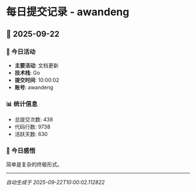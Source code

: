 # 每日提交记录 - awandeng

## 📅 2025-09-22

### 🎯 今日活动
- **主要活动**: 文档更新
- **技术栈**: Go
- **提交时间**: 10:00:02
- **账号**: awandeng

### 📊 统计信息
- 总提交次数: 438
- 代码行数: 9738
- 活跃天数: 630

### 💭 今日感悟
简单是复杂的终极形式。

---
*自动生成于 2025-09-22T10:00:02.112822*

